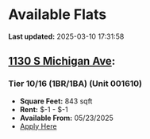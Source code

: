 # Available Flats

**Last updated:** 2025-03-10 17:31:58

## [1130 S Michigan Ave](https://1130smichigan.com/wp-json/floorplans/v1/available-units):
### Tier 10/16 (1BR/1BA) (Unit 001610)
- **Square Feet:** 843 sqft
- **Rent:** $-1 - $-1
- **Available From:** 05/23/2025
- [Apply Here](https://1130smichigan.securecafe.com/onlineleasing/eleven-thirty/oleapplication.aspx?stepname=RentalOptions&myOlePropertyId=638530&FloorPlanID=2321073&UnitID=11312969&header=1)

